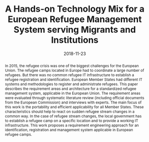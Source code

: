 ---
abstract: In 2015, the refugee crisis was one of the biggest challenges for the European
  Union. The refugee camps located in Europe had to coordinate a large number of refugees.
  But there was no common refugee IT infrastructure to establish a refugee registration
  and identification. European Member States had different IT systems and methodologies
  to register and administrate refugees. This paper describes the requirement areas
  and architecture for a standardized refugee management system, applicable in the
  European Union. The requirement areas were evaluated through systematic literature
  review (including official documents from the European Commission) and interviews
  with experts. The main focus of this work is the portability and efficient applicability
  for all Member States. These characteristics should help to react on sudden refugee
  stream changes in a common way. In the case of refugee stream changes, the local
  government has to establish a refugee camp on a specific location and to provide
  a working IT infrastructure. This work proposes a requirement engineering approach
  for an identification, registration and management system applicable in European
  refugee camps.
authors:
- René Lamber
- Andreas Aigner
- Karin Kappel
- René Baranyi
- Thomas Grechenig
date: '2018-11-23'
featured: false
publication_types:
- '0'
publishDate: '2018-11-23'
title: A Hands-on Technology Mix for a European Refugee Management System serving
  Migrants and Institutions
url_pdf: ''
---